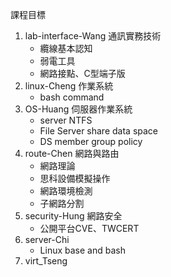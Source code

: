 課程目標
1. lab-interface-Wang 通訊實務技術
    * 纜線基本認知
    * 弱電工具
    * 網路接點、C型端子版
2. linux-Cheng 作業系統
    * bash command
3. OS-Huang 伺服器作業系統
    * server NTFS
    * File Server share data space
    * DS member group policy
4. route-Chen 網路與路由
    * 網路理論
    * 思科設備模擬操作
    * 網路環境檢測
    * 子網路分割
5. security-Hung 網路安全
    * 公開平台CVE、TWCERT
6. server-Chi 
    * Linux base and bash
7. virt_Tseng
